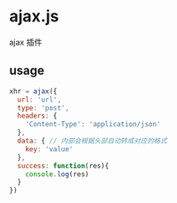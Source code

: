 # ajax.js

ajax 插件

## usage
```javascript
xhr = ajax({
  url: 'url',
  type: 'post',
  headers: {
    'Content-Type': 'application/json'
  },
  data: { // 内部会根据头部自动转成对应的格式
    key: 'value'
  },
  success: function(res){  
    console.log(res)
  }
})
```
